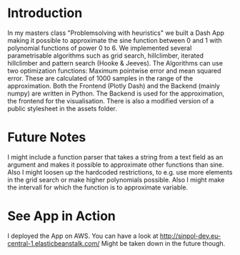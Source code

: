 
Introduction
=================
In my masters class "Problemsolving with heuristics" we built a Dash App making it possible to approximate the sine function between 0 and 1 with polynomial functions of power 0 to 6. We implemented several parametrisable algorithms such as grid search, hillclimber, iterated hillclimber and pattern search (Hooke & Jeeves). The Algorithms can use two optimization functions: Maximum pointwise error and mean squared error. These are calculated of 1000 samples in the range of the approximation. Both the Frontend (Plotly Dash) and the Backend (mainly numpy) are written in Python. The Backend is used for the approximation, the frontend for the visualisation. There is also a modified version of a public stylesheet in the assets folder. 

Future Notes
=================
I might include a function parser that takes a string from a text field as an argument and makes it possible to approximate other functions than sine. Also I might loosen up the hardcoded restrictions, to e.g. use more elements in the grid search or make higher polynomials possible. Also I might make the intervall for which the function is to approximate variable. 

See App in Action
=================
I deployed the App on AWS. You can have a look at http://sinpol-dev.eu-central-1.elasticbeanstalk.com/
Might be taken down in the future though. 